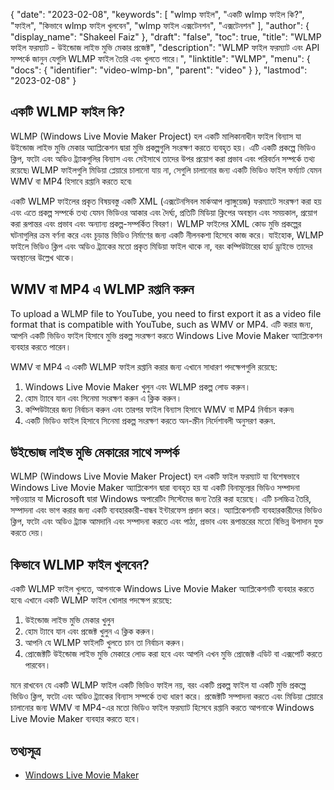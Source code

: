 {
  "date": "2023-02-08",
  "keywords": [
"wlmp ফাইল",
"একটি wlmp ফাইল কি?",
"ফাইল",
"কিভাবে wlmp ফাইল খুলবেন",
"wlmp ফাইল এক্সটেনশন",
"এক্সটেনশন"
],
  "author": {
    "display_name": "Shakeel Faiz"
},
  "draft": "false",
  "toc": true,
  "title": "WLMP ফাইল ফরম্যাট - উইন্ডোজ লাইভ মুভি মেকার প্রজেক্ট",
  "description": "WLMP ফাইল ফরম্যাট এবং API সম্পর্কে জানুন যেগুলি WLMP ফাইল তৈরি এবং খুলতে পারে।",
  "linktitle": "WLMP",
  "menu": {
    "docs": {
      "identifier": "video-wlmp-bn",
      "parent": "video"
}
},
  "lastmod": "2023-02-08"
}

## একটি WLMP ফাইল কি?

WLMP (Windows Live Movie Maker Project) হল একটি মালিকানাধীন ফাইল বিন্যাস যা উইন্ডোজ লাইভ মুভি মেকার অ্যাপ্লিকেশন দ্বারা মুভি প্রকল্পগুলি সংরক্ষণ করতে ব্যবহৃত হয়। এটি একটি প্রকল্পে ভিডিও ক্লিপ, ফটো এবং অডিও ট্র্যাকগুলির বিন্যাস এবং সেইসাথে তাদের উপর প্রয়োগ করা প্রভাব এবং পরিবর্তন সম্পর্কে তথ্য রয়েছে৷ WLMP ফাইলগুলি মিডিয়া প্লেয়ারে চালানো যায় না, সেগুলি চালানোর জন্য একটি ভিডিও ফাইল ফর্ম্যাট যেমন WMV বা MP4 হিসাবে রপ্তানি করতে হবে৷

একটি WLMP ফাইলের প্রকৃত বিষয়বস্তু একটি XML (এক্সটেনসিবল মার্কআপ ল্যাঙ্গুয়েজ) ফরম্যাটে সংরক্ষণ করা হয় এবং এতে প্রকল্প সম্পর্কে তথ্য যেমন ভিডিওর আকার এবং দৈর্ঘ্য, প্রতিটি মিডিয়া ক্লিপের অবস্থান এবং সময়কাল, প্রয়োগ করা রূপান্তর এবং প্রভাব এবং অন্যান্য প্রকল্প-সম্পর্কিত বিবরণ। WLMP ফাইলের XML কোড মুভি প্রকল্পের ঘটনাগুলির ক্রম বর্ণনা করে এবং চূড়ান্ত ভিডিও নির্মাণের জন্য একটি নীলনকশা হিসেবে কাজ করে। যাইহোক, WLMP ফাইলে ভিডিও ক্লিপ এবং অডিও ট্র্যাকের মতো প্রকৃত মিডিয়া ফাইল থাকে না, বরং কম্পিউটারের হার্ড ড্রাইভে তাদের অবস্থানের উল্লেখ থাকে।

## WMV বা MP4 এ WLMP রপ্তানি করুন

To upload a WLMP file to YouTube, you need to first export it as a video file format that is compatible with YouTube, such as WMV or MP4. এটি করার জন্য, আপনি একটি ভিডিও ফাইল হিসাবে মুভি প্রকল্প সংরক্ষণ করতে Windows Live Movie Maker অ্যাপ্লিকেশন ব্যবহার করতে পারেন।

WMV বা MP4 এ একটি WLMP ফাইল রপ্তানি করার জন্য এখানে সাধারণ পদক্ষেপগুলি রয়েছে:

1. Windows Live Movie Maker খুলুন এবং WLMP প্রকল্প লোড করুন।
2. হোম ট্যাবে যান এবং সিনেমা সংরক্ষণ করুন এ ক্লিক করুন।
3. কম্পিউটারের জন্য নির্বাচন করুন এবং তারপর ফাইল বিন্যাস হিসাবে WMV বা MP4 নির্বাচন করুন৷
4. একটি ভিডিও ফাইল হিসাবে সিনেমা প্রকল্প সংরক্ষণ করতে অন-স্ক্রীন নির্দেশাবলী অনুসরণ করুন.

## উইন্ডোজ লাইভ মুভি মেকারের সাথে সম্পর্ক

WLMP (Windows Live Movie Maker Project) হল একটি ফাইল ফরম্যাট যা বিশেষভাবে Windows Live Movie Maker অ্যাপ্লিকেশন দ্বারা ব্যবহৃত হয় যা একটি বিনামূল্যের ভিডিও সম্পাদনা সফ্টওয়্যার যা Microsoft দ্বারা Windows অপারেটিং সিস্টেমের জন্য তৈরি করা হয়েছে। এটি চলচ্চিত্র তৈরি, সম্পাদনা এবং ভাগ করার জন্য একটি ব্যবহারকারী-বান্ধব ইন্টারফেস প্রদান করে। অ্যাপ্লিকেশনটি ব্যবহারকারীদের ভিডিও ক্লিপ, ফটো এবং অডিও ট্র্যাক আমদানি এবং সম্পাদনা করতে এবং পাঠ্য, প্রভাব এবং রূপান্তরের মতো বিভিন্ন উপাদান যুক্ত করতে দেয়।

## কিভাবে WLMP ফাইল খুলবেন?

একটি WLMP ফাইল খুলতে, আপনাকে Windows Live Movie Maker অ্যাপ্লিকেশনটি ব্যবহার করতে হবে৷ এখানে একটি WLMP ফাইল খোলার পদক্ষেপ রয়েছে:

1. উইন্ডোজ লাইভ মুভি মেকার খুলুন
2. হোম ট্যাবে যান এবং প্রজেক্ট খুলুন এ ক্লিক করুন।
3. আপনি যে WLMP ফাইলটি খুলতে চান তা নির্বাচন করুন।
4. প্রোজেক্টটি উইন্ডোজ লাইভ মুভি মেকারে লোড করা হবে এবং আপনি এখন মুভি প্রোজেক্ট এডিট বা এক্সপোর্ট করতে পারবেন।

মনে রাখবেন যে একটি WLMP ফাইল একটি ভিডিও ফাইল নয়, বরং একটি প্রকল্প ফাইল যা একটি মুভি প্রকল্পে ভিডিও ক্লিপ, ফটো এবং অডিও ট্র্যাকের বিন্যাস সম্পর্কে তথ্য ধারণ করে। প্রজেক্টটি সম্পাদনা করতে এবং মিডিয়া প্লেয়ারে চালানোর জন্য WMV বা MP4-এর মতো ভিডিও ফাইল ফরম্যাট হিসেবে রপ্তানি করতে আপনাকে Windows Live Movie Maker ব্যবহার করতে হবে।

## তথ্যসূত্র
* [Windows Live Movie Maker](https://en.wikipedia.org/wiki/Windows_Movie_Maker)


